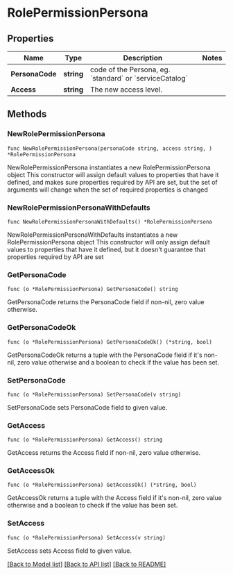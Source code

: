 # RolePermissionPersona

## Properties

Name | Type | Description | Notes
------------ | ------------- | ------------- | -------------
**PersonaCode** | **string** | code of the Persona, eg. &#x60;standard&#x60; or &#x60;serviceCatalog&#x60; | 
**Access** | **string** | The new access level. | 

## Methods

### NewRolePermissionPersona

`func NewRolePermissionPersona(personaCode string, access string, ) *RolePermissionPersona`

NewRolePermissionPersona instantiates a new RolePermissionPersona object
This constructor will assign default values to properties that have it defined,
and makes sure properties required by API are set, but the set of arguments
will change when the set of required properties is changed

### NewRolePermissionPersonaWithDefaults

`func NewRolePermissionPersonaWithDefaults() *RolePermissionPersona`

NewRolePermissionPersonaWithDefaults instantiates a new RolePermissionPersona object
This constructor will only assign default values to properties that have it defined,
but it doesn't guarantee that properties required by API are set

### GetPersonaCode

`func (o *RolePermissionPersona) GetPersonaCode() string`

GetPersonaCode returns the PersonaCode field if non-nil, zero value otherwise.

### GetPersonaCodeOk

`func (o *RolePermissionPersona) GetPersonaCodeOk() (*string, bool)`

GetPersonaCodeOk returns a tuple with the PersonaCode field if it's non-nil, zero value otherwise
and a boolean to check if the value has been set.

### SetPersonaCode

`func (o *RolePermissionPersona) SetPersonaCode(v string)`

SetPersonaCode sets PersonaCode field to given value.


### GetAccess

`func (o *RolePermissionPersona) GetAccess() string`

GetAccess returns the Access field if non-nil, zero value otherwise.

### GetAccessOk

`func (o *RolePermissionPersona) GetAccessOk() (*string, bool)`

GetAccessOk returns a tuple with the Access field if it's non-nil, zero value otherwise
and a boolean to check if the value has been set.

### SetAccess

`func (o *RolePermissionPersona) SetAccess(v string)`

SetAccess sets Access field to given value.



[[Back to Model list]](../README.md#documentation-for-models) [[Back to API list]](../README.md#documentation-for-api-endpoints) [[Back to README]](../README.md)


